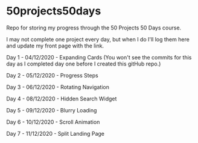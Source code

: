 # 50projects50days

Repo for storing my progress through the 50 Projects 50 Days course.

I may not complete one project every day, but when I do I'll log them here and update my front page with the link.

Day 1 - 04/12/2020 - Expanding Cards
(You won't see the commits for this day as I completed day one before I created this gitHub repo.)

Day 2 - 05/12/2020 - Progress Steps

Day 3 - 06/12/2020 - Rotating Navigation

Day 4 - 08/12/2020 - Hidden Search Widget

Day 5 - 09/12/2020 - Blurry Loading

Day 6 - 10/12/2020 - Scroll Animation

Day 7 - 11/12/2020 - Split Landing Page
